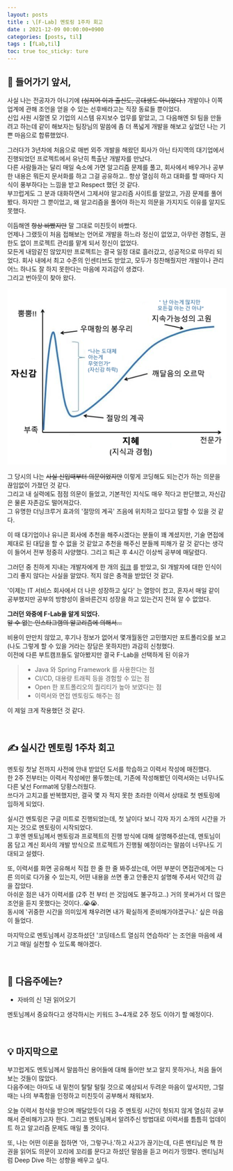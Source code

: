 ```yaml
---
layout: posts 
title : \[F-Lab] 멘토링 1주차 회고
date : 2021-12-09 00:00:00+0900 
categories: [posts, til]
tags : [fLab,til]
toc: true toc_sticky: ture
---
```


## 👏 들어가기 앞서,

사실 나는 전공자가 아니기에 ~~(심지어 이과 출신도, 공대생도 아니었다.)~~ 개발이나 이쪽 업계에 관해 조언을 얻을 수 있는 선후배라고는 직장 동료들 뿐이었다.   
신입 사원 시절엔 모 기업의 시스템 유지보수 업무를 맡았고, 그 다음해엔 SI 팀을 만들려고 하는데 같이 해보자는 팀장님의 말씀에 좀 더 폭넓게 개발을 해보고 싶었던 나는 기쁜 마음으로 합류했었다.

그러다가 3년차에 처음으로 매번 외주 개발을 해왔던 회사가 아닌 타지역의 대기업에서 진행되었던 프로젝트에서 유난히 특출난 개발자를 만났다.   
다른 사람들과는 달리 매일 숙소에 가면 알고리즘 문제를 풀고, 회사에서 배우거나 공부한 내용은 뭐든지 문서화를 하고 그걸 공유하고.. 항상 열심히 하고 대화를 할 때마다 지식이 풍부하다는 느낌을 받고 Respect
했던 것 같다.   
부끄럽게도 그 분과 대화하면서 그제서야 알고리즘 사이트를 알았고, 가끔 문제를 풀어봤다. 하지만 그 뿐이었고, 왜 알고리즘을 풀어야 하는지 의문을 가지지도 이유를 알지도 못했다.

이듬해엔 ~~항상 바빴지만~~ 말 그대로 미친듯이 바빴다.   
언제나 그랬듯이 처음 접해보는 언어로 개발을 하느라 정신이 없었고, 아무런 경험도, 권한도 없이 프로젝트 관리를 맡게 되서 정신이 없었다.   
모든게 내맘같진 않았지만 프로젝트는 결국 일정 대로 흘러갔고, 성공적으로 마무리 되었다. 회사 내에서 최고 수준의 인센티브도 받았고, 모두가 칭찬해줬지만 개발이나 관리 어느 하나도 잘 하지 못한다는 마음에 자괴감이
생겼다.   
그리고 번아웃이 찾아 왔다.

![Dunning - Kruger effect](/assets/images/2021-12-09-dunning-kruger-effect.png)

그 당시의 나는 ~~사실 신입때부터 의문이었지만~~ 이렇게 코딩해도 되는건가 하는 의문을 끊임없이 가졌던 것 같다.   
그리고 내 실력에도 점점 의문이 들었고, 기본적인 지식도 매우 적다고 판단했고, 자신감은 물론 자존감도 떨어져갔다.   
그 유명한 더닝크루거 효과의 '절망의 계곡' 즈음에 위치하고 있다고 말할 수 있을 것 같다.

이 때 대기업이나 유니콘 회사에 추천을 해주시겠다는 분들이 꽤 계셨지만, 기술 면접에 제대로 된 대답을 할 수 없을 것 같았고 추천을 해주신 분들께 피해가 갈 것 같다는 생각이 들어서 전부 정중히 사양했다. 그리고
퇴근 후 4시간 이상씩 공부에 매달렸다.

그러던 중 친하게 지내는 개발자에게 한 개의 [링크](https://namu.wiki/w/%EC%8B%9C%EC%8A%A4%ED%85%9C%20%ED%86%B5%ED%95%A9) 를 받았고, SI 개발자에 대한
인식이 그리 좋지 않다는 사실을 알았다. 적지 않은 충격을 받았던 것 같다.

'이제는 IT 서비스 회사에서 더 나은 성장하고 싶다' 는 열망이 컸고, 혼자서 매일 같이 공부했지만 공부의 방향성이 올바른건지 성장을 하고 있는건지 전혀 알 수 없었다.

**그러던 와중에 F-Lab을 알게 되었다.**   
~~알 수 없는 인스타그램의 알고리즘에 의해서...~~

비용이 만만치 않았고, 후기나 정보가 없어서 몇개월동안 고민했지만 포트폴리오를 보고 (나도 그렇게 할 수 있을 거라는 장담은 못하지만) 과감히 신청했다.   
이전에 다른 부트캠프들도 알아봤지만 결국 F-Lab을 선택하게 된 이유가

> - Java 와 Spring Framework 를 사용한다는 점
> - CI/CD, 대용량 트래픽 등을 경험할 수 있는 점
> - Open 한 포트폴리오의 퀄리티가 높아 보였다는 점
> - 이력서와 면접 멘토링도 해주는 점

이 제일 크게 작용했던 것 같다.

<br/>

## ✍ 실시간 멘토링 1주차 회고

멘토링 첫날 전까지 사전에 안내 받았던 도서를 학습하고 이력서 작성에 매진했다.   
한 2주 전부터는 이력서 작성에만 몰두했는데, 기존에 작성해봤던 이력서와는 너무나도 다른 낯선 Format에 당황스러웠다.   
쓰다가 고치고를 반복했지만, 결국 몇 자 적지 못한 초라한 이력서 상태로 첫 멘토링에 임하게 되었다.

실시간 멘토링은 구글 미트로 진행되었는데, 첫 날이다 보니 각자 자기 소개의 시간을 가지는 것으로 멘토링이 시작되었다.   
그 후엔 멘토님께서 멘토링과 프로젝트의 진행 방식에 대해 설명해주셨는데, 멘토님이 몸 담고 계신 회사의 개발 방식으로 프로젝트가 진행될 예정이라는 말씀이 너무나도 기대되고 설렜다.

또, 이력서를 화면 공유해서 직접 한 줄 한 줄 봐주셨는데, 어떤 부분이 면접관에게는 다른 의미로 다가올 수 있는지, 어떤 내용을 쓰면 좋고 안좋은지 설명해 주셔서 약간의 감을 잡았다.   
아쉬운 점은 내가 이력서를 (2주 전 부터 쓴 것임에도 불구하고..) 거의 못써가서 더 많은 조언을 듣지 못했다는 것이다..😭😭.  
동시에 '귀중한 시간을 의미있게 채우려면 내가 확실하게 준비해가야겠구나.' 싶은 마음이 들었다.

마지막으로 멘토님께서 강조하셨던 '코딩테스트 열심히 연습하라' 는 조언을 마음에 새기고 매일 실천할 수 있도록 해야겠다.

<br/>

## 🎯 다음주에는?

- 자바의 신 1권 읽어오기

멘토님께서 중요하다고 생각하시는 키워드 3~4개로 2주 정도 이야기 할 예정이다.

<br/>

## 💡 마지막으로

부끄럽게도 멘토님께서 말씀하신 용어들에 대해 들어만 보고 알지 못하거나, 처음 들어보는 것들이 많았다.   
다음주에는 아마도 내 밑천이 탈탈 털릴 것으로 예상되서 두려운 마음이 앞서지만, 그럴 때는 나의 부족함을 인정하고 미친듯이 공부해서 채워보자.

오늘 이력서 첨삭을 받으며 깨달았듯이 다음 주 멘토링 시간이 헛되지 않게 열심히 공부해서 준비해가고자 한다. 그리고 멘토님께서 알려주신 방법대로 이력서를 틈틈히 업데이트 하고 알고리즘 문제도 매일 풀 것이다.

또, 나는 어떤 이론을 접하면 '아, 그렇구나.'하고 사고가 끊기는데, 다른 멘티님은 책 한 권을 읽어도 의문이 꼬리에 꼬리를 문다고 하셨던 말씀을 듣고 머리가 띵했다. 멘티님처럼 Deep Dive 하는 성향을
배우고 싶다.
